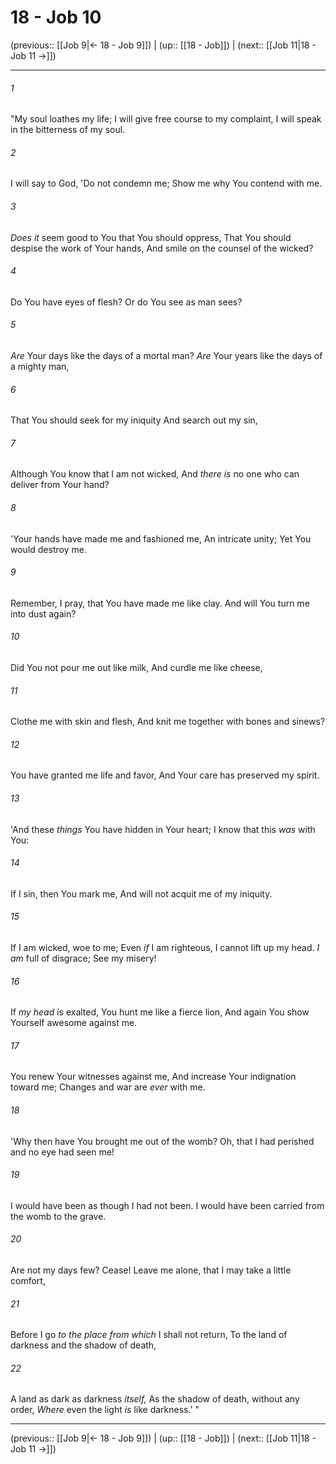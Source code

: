 # 18 - Job 10

(previous:: [[Job 9|← 18 - Job 9]]) | (up:: [[18 - Job]]) | (next:: [[Job 11|18 - Job 11 →]])

***


###### 1 
"My soul loathes my life; I will give free course to my complaint, I will speak in the bitterness of my soul. 

###### 2 
I will say to God, 'Do not condemn me; Show me why You contend with me. 

###### 3 
_Does it_ seem good to You that You should oppress, That You should despise the work of Your hands, And smile on the counsel of the wicked? 

###### 4 
Do You have eyes of flesh? Or do You see as man sees? 

###### 5 
_Are_ Your days like the days of a mortal man? _Are_ Your years like the days of a mighty man, 

###### 6 
That You should seek for my iniquity And search out my sin, 

###### 7 
Although You know that I am not wicked, And _there is_ no one who can deliver from Your hand? 

###### 8 
'Your hands have made me and fashioned me, An intricate unity; Yet You would destroy me. 

###### 9 
Remember, I pray, that You have made me like clay. And will You turn me into dust again? 

###### 10 
Did You not pour me out like milk, And curdle me like cheese, 

###### 11 
Clothe me with skin and flesh, And knit me together with bones and sinews? 

###### 12 
You have granted me life and favor, And Your care has preserved my spirit. 

###### 13 
'And these _things_ You have hidden in Your heart; I know that this _was_ with You: 

###### 14 
If I sin, then You mark me, And will not acquit me of my iniquity. 

###### 15 
If I am wicked, woe to me; Even _if_ I am righteous, I cannot lift up my head. _I am_ full of disgrace; See my misery! 

###### 16 
If _my head_ is exalted, You hunt me like a fierce lion, And again You show Yourself awesome against me. 

###### 17 
You renew Your witnesses against me, And increase Your indignation toward me; Changes and war are _ever_ with me. 

###### 18 
'Why then have You brought me out of the womb? Oh, that I had perished and no eye had seen me! 

###### 19 
I would have been as though I had not been. I would have been carried from the womb to the grave. 

###### 20 
Are not my days few? Cease! Leave me alone, that I may take a little comfort, 

###### 21 
Before I go _to the place from which_ I shall not return, To the land of darkness and the shadow of death, 

###### 22 
A land as dark as darkness _itself,_ As the shadow of death, without any order, _Where_ even the light _is_ like darkness.' "

***

(previous:: [[Job 9|← 18 - Job 9]]) | (up:: [[18 - Job]]) | (next:: [[Job 11|18 - Job 11 →]])
